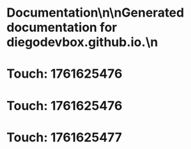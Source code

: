 # Documentation\n\nGenerated documentation for diegodevbox.github.io.\n

# Touch: 1761625476

# Touch: 1761625476

# Touch: 1761625477
